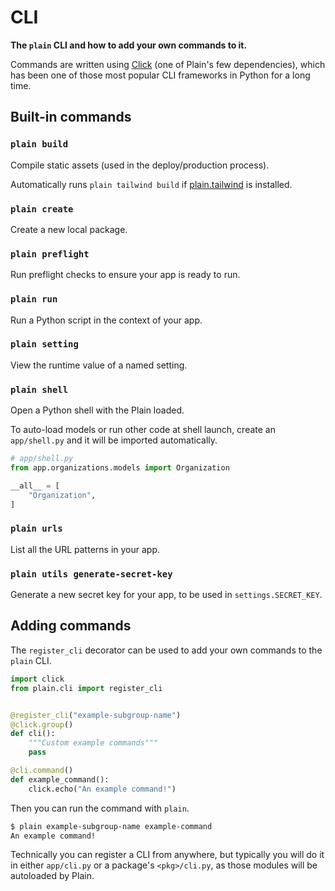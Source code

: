 # CLI

**The `plain` CLI and how to add your own commands to it.**

Commands are written using [Click](<(https://click.palletsprojects.com/en/8.1.x/)>)
(one of Plain's few dependencies),
which has been one of those most popular CLI frameworks in Python for a long time.

## Built-in commands

### `plain build`

Compile static assets (used in the deploy/production process).

Automatically runs `plain tailwind build` if [plain.tailwind](/plain-tailwind/) is installed.

### `plain create`

Create a new local package.

### `plain preflight`

Run preflight checks to ensure your app is ready to run.

### `plain run`

Run a Python script in the context of your app.

### `plain setting`

View the runtime value of a named setting.

### `plain shell`

Open a Python shell with the Plain loaded.

To auto-load models or run other code at shell launch,
create an `app/shell.py` and it will be imported automatically.

```python
# app/shell.py
from app.organizations.models import Organization

__all__ = [
    "Organization",
]
```

### `plain urls`

List all the URL patterns in your app.

### `plain utils generate-secret-key`

Generate a new secret key for your app, to be used in `settings.SECRET_KEY`.

## Adding commands

The `register_cli` decorator can be used to add your own commands to the `plain` CLI.

```python
import click
from plain.cli import register_cli


@register_cli("example-subgroup-name")
@click.group()
def cli():
    """Custom example commands"""
    pass

@cli.command()
def example_command():
    click.echo("An example command!")
```

Then you can run the command with `plain`.

```bash
$ plain example-subgroup-name example-command
An example command!
```

Technically you can register a CLI from anywhere, but typically you will do it in either `app/cli.py` or a package's `<pkg>/cli.py`, as those modules will be autoloaded by Plain.
